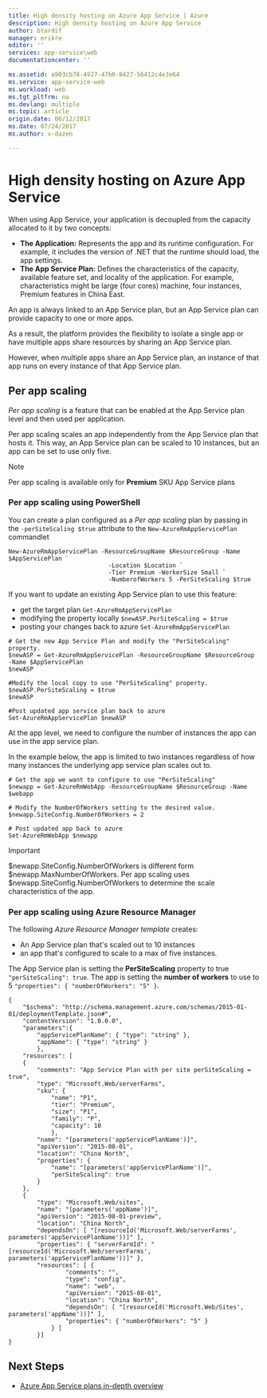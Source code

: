 ```yaml
---
title: High density hosting on Azure App Service | Azure
description: High density hosting on Azure App Service
author: btardif
manager: erikre
editor: ''
services: app-service\web
documentationcenter: ''

ms.assetid: a903cb78-4927-47b0-8427-56412c4e3e64
ms.service: app-service-web
ms.workload: web
ms.tgt_pltfrm: na
ms.devlang: multiple
ms.topic: article
origin.date: 06/12/2017
ms.date: 07/24/2017
ms.author: v-dazen

---
```

# High density hosting on Azure App Service
When using App Service, your application is decoupled from the capacity 
allocated to it by two concepts:

* **The Application:** Represents the app and its runtime configuration. For 
example, it includes the version of .NET that the runtime should load, the 
app settings.
* **The App Service Plan:** Defines the characteristics of the capacity, 
available feature set, and locality of the application. For example, 
characteristics might be large (four cores) machine, four instances, Premium
 features in China East.

An app is always linked to an App Service plan, but an App Service plan can 
provide capacity to one or more apps.

As a result, the platform provides the flexibility to isolate a
single app or have multiple apps share resources by sharing an
App Service plan.

However, when multiple apps share an App Service plan, an
instance of that app runs on every instance of that
App Service plan.

## Per app scaling
*Per app scaling* is a feature that can be enabled at the
App Service plan level and then used per application.

Per app scaling scales an app independently from the
App Service plan that hosts it. This way, an App Service plan
can be scaled to 10 instances, but an app can be set to use only five.

>[!NOTE]
>Per app scaling is available only for **Premium** SKU App Service plans
>

### Per app scaling using PowerShell

You can create a plan configured as a *Per app scaling* plan 
by passing in the ```-perSiteScaling $true``` attribute to the 
```New-AzureRmAppServicePlan``` commandlet

```
New-AzureRmAppServicePlan -ResourceGroupName $ResourceGroup -Name $AppServicePlan `
                            -Location $Location `
                            -Tier Premium -WorkerSize Small `
                            -NumberofWorkers 5 -PerSiteScaling $true
```

If you want to update an existing App Service plan to use this feature: 

- get the target plan ```Get-AzureRmAppServicePlan```
- modifying the property locally ```$newASP.PerSiteScaling = $true```
- posting your changes back to azure ```Set-AzureRmAppServicePlan``` 

```
# Get the new App Service Plan and modify the "PerSiteScaling" property.
$newASP = Get-AzureRmAppServicePlan -ResourceGroupName $ResourceGroup -Name $AppServicePlan
$newASP

#Modify the local copy to use "PerSiteScaling" property.
$newASP.PerSiteScaling = $true
$newASP

#Post updated app service plan back to azure
Set-AzureRmAppServicePlan $newASP
```

At the app level, we need to configure the number of instances the app can use in the app service plan.

In the example below, the app is limited to two instances regardless 
of how many instances the underlying app service plan scales out to.

```
# Get the app we want to configure to use "PerSiteScaling"
$newapp = Get-AzureRmWebApp -ResourceGroupName $ResourceGroup -Name $webapp

# Modify the NumberOfWorkers setting to the desired value.
$newapp.SiteConfig.NumberOfWorkers = 2

# Post updated app back to azure
Set-AzureRmWebApp $newapp
```

> [!IMPORTANT]
> $newapp.SiteConfig.NumberOfWorkers is different form $newapp.MaxNumberOfWorkers. Per app scaling uses $newapp.SiteConfig.NumberOfWorkers to determine the scale characteristics of the app.

### Per app scaling using Azure Resource Manager

The following *Azure Resource Manager template* creates:

- An App Service plan that's scaled out to 10 instances
- an app that's configured to scale to a max of five instances.

The App Service plan is setting the **PerSiteScaling** property 
to true ```"perSiteScaling": true```. The app is setting the **number of workers** 
to use to 5 ```"properties": { "numberOfWorkers": "5" }```.

```
{
    "$schema": "http://schema.management.azure.com/schemas/2015-01-01/deploymentTemplate.json#",
    "contentVersion": "1.0.0.0",
    "parameters":{
        "appServicePlanName": { "type": "string" },
        "appName": { "type": "string" }
        },
    "resources": [
    {
        "comments": "App Service Plan with per site perSiteScaling = true",
        "type": "Microsoft.Web/serverFarms",
        "sku": {
            "name": "P1",
            "tier": "Premium",
            "size": "P1",
            "family": "P",
            "capacity": 10
            },
        "name": "[parameters('appServicePlanName')]",
        "apiVersion": "2015-08-01",
        "location": "China North",
        "properties": {
            "name": "[parameters('appServicePlanName')]",
            "perSiteScaling": true
        }
    },
    {
        "type": "Microsoft.Web/sites",
        "name": "[parameters('appName')]",
        "apiVersion": "2015-08-01-preview",
        "location": "China North",
        "dependsOn": [ "[resourceId('Microsoft.Web/serverFarms', parameters('appServicePlanName'))]" ],
        "properties": { "serverFarmId": "[resourceId('Microsoft.Web/serverFarms', parameters('appServicePlanName'))]" },
        "resources": [ {
                "comments": "",
                "type": "config",
                "name": "web",
                "apiVersion": "2015-08-01",
                "location": "China North",
                "dependsOn": [ "[resourceId('Microsoft.Web/Sites', parameters('appName'))]" ],
                "properties": { "numberOfWorkers": "5" }
            } ]
        }]
}
```

## Next Steps

- [Azure App Service plans in-depth overview](azure-web-sites-web-hosting-plans-in-depth-overview.md)
